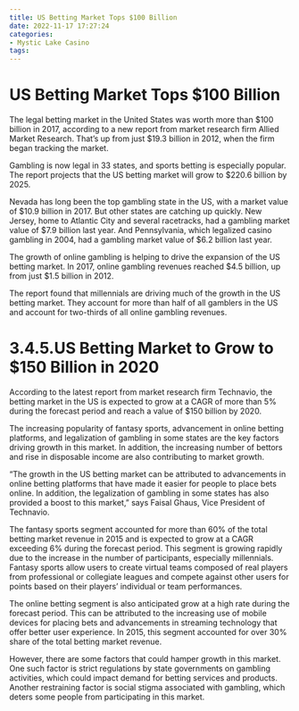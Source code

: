 ```yaml
---
title: US Betting Market Tops $100 Billion
date: 2022-11-17 17:27:24
categories:
- Mystic Lake Casino
tags:
---
```



# US Betting Market Tops $100 Billion

The legal betting market in the United States was worth more than $100 billion in 2017, according to a new report from market research firm Allied Market Research. That’s up from just $19.3 billion in 2012, when the firm began tracking the market.

Gambling is now legal in 33 states, and sports betting is especially popular. The report projects that the US betting market will grow to $220.6 billion by 2025.

Nevada has long been the top gambling state in the US, with a market value of $10.9 billion in 2017. But other states are catching up quickly. New Jersey, home to Atlantic City and several racetracks, had a gambling market value of $7.9 billion last year. And Pennsylvania, which legalized casino gambling in 2004, had a gambling market value of $6.2 billion last year.

The growth of online gambling is helping to drive the expansion of the US betting market. In 2017, online gambling revenues reached $4.5 billion, up from just $1.5 billion in 2012.

The report found that millennials are driving much of the growth in the US betting market. They account for more than half of all gamblers in the US and account for two-thirds of all online gambling revenues.

# 3.4.5.US Betting Market to Grow to $150 Billion in 2020

According to the latest report from market research firm Technavio, the betting market in the US is expected to grow at a CAGR of more than 5% during the forecast period and reach a value of $150 billion by 2020.

The increasing popularity of fantasy sports, advancement in online betting platforms, and legalization of gambling in some states are the key factors driving growth in this market. In addition, the increasing number of bettors and rise in disposable income are also contributing to market growth.

“The growth in the US betting market can be attributed to advancements in online betting platforms that have made it easier for people to place bets online. In addition, the legalization of gambling in some states has also provided a boost to this market,” says Faisal Ghaus, Vice President of Technavio.

The fantasy sports segment accounted for more than 60% of the total betting market revenue in 2015 and is expected to grow at a CAGR exceeding 6% during the forecast period. This segment is growing rapidly due to the increase in the number of participants, especially millennials. Fantasy sports allow users to create virtual teams composed of real players from professional or collegiate leagues and compete against other users for points based on their players’ individual or team performances.

The online betting segment is also anticipated grow at a high rate during the forecast period. This can be attributed to the increasing use of mobile devices for placing bets and advancements in streaming technology that offer better user experience. In 2015, this segment accounted for over 30% share of the total betting market revenue.

However, there are some factors that could hamper growth in this market. One such factor is strict regulations by state governments on gambling activities, which could impact demand for betting services and products. Another restraining factor is social stigma associated with gambling, which deters some people from participating in this market.